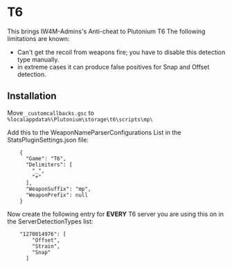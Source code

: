# T6

This brings IW4M-Admins's Anti-cheat to Plutonium T6
The following limitations are known:
* Can't get the recoil from weapons fire; you have to disable this detection type manually.
* in extreme cases it can produce false positives for Snap and Offset detection.

## Installation


Move `_customcallbacks.gsc` to `%localappdata%\Plutonium\storage\t6\scripts\mp\`

Add this to the WeaponNameParserConfigurations List in the StatsPluginSettings.json file:

```
    {
      "Game": "T6",
      "Delimiters": [
        "_",
        "+"
      ],
      "WeaponSuffix": "mp",
      "WeaponPrefix": null
    }
```

Now create the following entry for __EVERY__ T6 server you are using this on in the ServerDetectionTypes list:

```
    "1270014976": [
        "Offset",
        "Strain",
        "Snap"
      ]
```